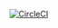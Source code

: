 [![CircleCI](https://dl.circleci.com/status-badge/img/circleci/WjxwY9QKqkFWfNQBnwJLwW/PRZRypcwMMJBMgxyW2PXHB/tree/main.svg?style=svg)](https://dl.circleci.com/status-badge/redirect/circleci/WjxwY9QKqkFWfNQBnwJLwW/PRZRypcwMMJBMgxyW2PXHB/tree/main)
